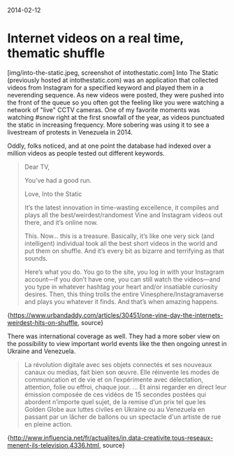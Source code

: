 2014-02-12
# Internet videos on a real time, thematic shuffle

[img/into-the-static.jpeg, screenshot of intothestatic.com]
Into The Static (previously hosted at intothestatic.com) was an application that collected videos from Instagram for a specified keyword and played them in a neverending sequence. As new videos were posted, they were pushed into the front of the queue so you often got the feeling like you were watching a network of "live" CCTV cameras. One of my favorite moments was watching #snow right at the first snowfall of the year, as videos punctuated the static in increasing frequency. More sobering was using it to see a livestream of protests in Venezuela in 2014.

Oddly, folks noticed, and at one point the database had indexed over a million videos as people tested out different keywords.

>Dear TV,
>
>You’ve had a good run.
>
>Love,
>Into the Static
>
>It’s the latest innovation in time-wasting excellence, it compiles and plays all the best/weirdest/randomest Vine and Instagram videos out there, and it’s online now.
>
>This. Now... this is a treasure. Basically, it’s like one very sick (and intelligent) individual took all the best short videos in the world and put them on shuffle. And it’s every bit as bizarre and terrifying as that sounds.
>
>Here’s what you do. You go to the site, you log in with your Instagram account—if you don’t have one, you can still watch the videos—and you type in whatever hashtag your heart and/or insatiable curiosity desires. Then, this thing trolls the entire Vinesphere/Instagramaverse and plays you whatever it finds. And that’s when amazing happens.

{https://www.urbandaddy.com/articles/30451/one-vine-day-the-internets-weirdest-hits-on-shuffle, source}

There was international coverage as well. They had a more sober view on the possibility to view important world events like the then ongoing unrest in Ukraine and Venezuela.

>La révolution digitale avec ses objets connectés et ses nouveaux canaux ou medias, fait bien son œuvre. Elle réinvente les modes de communication et de vie et on l’expérimente avec délectation, attention, folie ou effroi, chaque jour.
>...
>Et ainsi regarder en direct leur émission composée de ces vidéos de 15 secondes postées qui abordent n’importe quel sujet, de la remise d’un prix tel que les Golden Globe aux luttes civiles en Ukraine ou au Venezuela en passant par un lâcher de ballons ou un spectacle d'un artiste de rue en pleine action.

{http://www.influencia.net/fr/actualites/in,data-creativite,tous-reseaux-menent-ils-television,4336.html, source}
